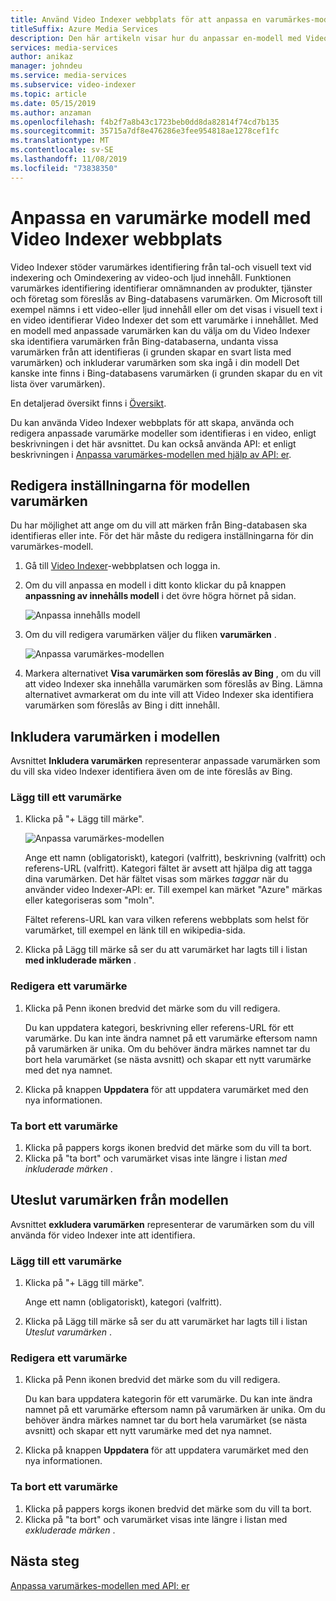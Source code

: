 ```yaml
---
title: Använd Video Indexer webbplats för att anpassa en varumärkes-modell – Azure
titleSuffix: Azure Media Services
description: Den här artikeln visar hur du anpassar en-modell med Video Indexer webbplats.
services: media-services
author: anikaz
manager: johndeu
ms.service: media-services
ms.subservice: video-indexer
ms.topic: article
ms.date: 05/15/2019
ms.author: anzaman
ms.openlocfilehash: f4b2f7a8b43c1723beb0dd8da82814f74cd7b135
ms.sourcegitcommit: 35715a7df8e476286e3fee954818ae1278cef1fc
ms.translationtype: MT
ms.contentlocale: sv-SE
ms.lasthandoff: 11/08/2019
ms.locfileid: "73838350"
---
```

# <a name="customize-a-brands-model-with-the-video-indexer-website"></a>Anpassa en varumärke modell med Video Indexer webbplats

Video Indexer stöder varumärkes identifiering från tal-och visuell text vid indexering och Omindexering av video-och ljud innehåll. Funktionen varumärkes identifiering identifierar omnämnanden av produkter, tjänster och företag som föreslås av Bing-databasens varumärken. Om Microsoft till exempel nämns i ett video-eller ljud innehåll eller om det visas i visuell text i en video identifierar Video Indexer det som ett varumärke i innehållet. Med en modell med anpassade varumärken kan du välja om du Video Indexer ska identifiera varumärken från Bing-databaserna, undanta vissa varumärken från att identifieras (i grunden skapar en svart lista med varumärken) och inkluderar varumärken som ska ingå i din modell Det kanske inte finns i Bing-databasens varumärken (i grunden skapar du en vit lista över varumärken).

En detaljerad översikt finns i [Översikt](customize-brands-model-overview.md).

Du kan använda Video Indexer webbplats för att skapa, använda och redigera anpassade varumärke modeller som identifieras i en video, enligt beskrivningen i det här avsnittet. Du kan också använda API: et enligt beskrivningen i [Anpassa varumärkes-modellen med hjälp av API: er](customize-brands-model-with-api.md).

## <a name="edit-the-settings-of-the-brands-model"></a>Redigera inställningarna för modellen varumärken  

Du har möjlighet att ange om du vill att märken från Bing-databasen ska identifieras eller inte. För det här måste du redigera inställningarna för din varumärkes-modell.

1. Gå till [Video Indexer](https://www.videoindexer.ai/)-webbplatsen och logga in.
2. Om du vill anpassa en modell i ditt konto klickar du på knappen **anpassning av innehålls modell** i det övre högra hörnet på sidan.
 
   ![Anpassa innehålls modell](./media/content-model-customization/content-model-customization.png) 
3. Om du vill redigera varumärken väljer du fliken **varumärken** .

    ![Anpassa varumärkes-modellen](./media/customize-brand-model/customize-brand-model.png)
4. Markera alternativet **Visa varumärken som föreslås av Bing** , om du vill att video Indexer ska innehålla varumärken som föreslås av Bing. Lämna alternativet avmarkerat om du inte vill att Video Indexer ska identifiera varumärken som föreslås av Bing i ditt innehåll. 

## <a name="include-brands-in-the-model"></a>Inkludera varumärken i modellen

Avsnittet **Inkludera varumärken** representerar anpassade varumärken som du vill ska video Indexer identifiera även om de inte föreslås av Bing.  

### <a name="add-a-brand"></a>Lägg till ett varumärke

1. Klicka på "+ Lägg till märke".

    ![Anpassa varumärkes-modellen](./media/customize-brand-model/add-brand.png)

    Ange ett namn (obligatoriskt), kategori (valfritt), beskrivning (valfritt) och referens-URL (valfritt).
    Kategori fältet är avsett att hjälpa dig att tagga dina varumärken. Det här fältet visas som märkes *taggar* när du använder video Indexer-API: er. Till exempel kan märket "Azure" märkas eller kategoriseras som "moln".

    Fältet referens-URL kan vara vilken referens webbplats som helst för varumärket, till exempel en länk till en wikipedia-sida.
2. Klicka på Lägg till märke så ser du att varumärket har lagts till i listan **med inkluderade märken** .

### <a name="edit-a-brand"></a>Redigera ett varumärke

1. Klicka på Penn ikonen bredvid det märke som du vill redigera.

    Du kan uppdatera kategori, beskrivning eller referens-URL för ett varumärke. Du kan inte ändra namnet på ett varumärke eftersom namn på varumärken är unika. Om du behöver ändra märkes namnet tar du bort hela varumärket (se nästa avsnitt) och skapar ett nytt varumärke med det nya namnet.
2. Klicka på knappen **Uppdatera** för att uppdatera varumärket med den nya informationen.

### <a name="delete-a-brand"></a>Ta bort ett varumärke

1. Klicka på pappers korgs ikonen bredvid det märke som du vill ta bort.
2. Klicka på "ta bort" och varumärket visas inte längre i listan *med inkluderade märken* .

## <a name="exclude-brands-from-the-model"></a>Uteslut varumärken från modellen

Avsnittet **exkludera varumärken** representerar de varumärken som du vill använda för video Indexer inte att identifiera.

### <a name="add-a-brand"></a>Lägg till ett varumärke

1. Klicka på "+ Lägg till märke".

    Ange ett namn (obligatoriskt), kategori (valfritt).
2. Klicka på Lägg till märke så ser du att varumärket har lagts till i listan *Uteslut varumärken* .

### <a name="edit-a-brand"></a>Redigera ett varumärke

1. Klicka på Penn ikonen bredvid det märke som du vill redigera.

    Du kan bara uppdatera kategorin för ett varumärke. Du kan inte ändra namnet på ett varumärke eftersom namn på varumärken är unika. Om du behöver ändra märkes namnet tar du bort hela varumärket (se nästa avsnitt) och skapar ett nytt varumärke med det nya namnet.
2. Klicka på knappen **Uppdatera** för att uppdatera varumärket med den nya informationen.

### <a name="delete-a-brand"></a>Ta bort ett varumärke

1. Klicka på pappers korgs ikonen bredvid det märke som du vill ta bort.
2. Klicka på "ta bort" och varumärket visas inte längre i listan med *exkluderade märken* .

## <a name="next-steps"></a>Nästa steg

[Anpassa varumärkes-modellen med API: er](customize-brands-model-with-api.md)
